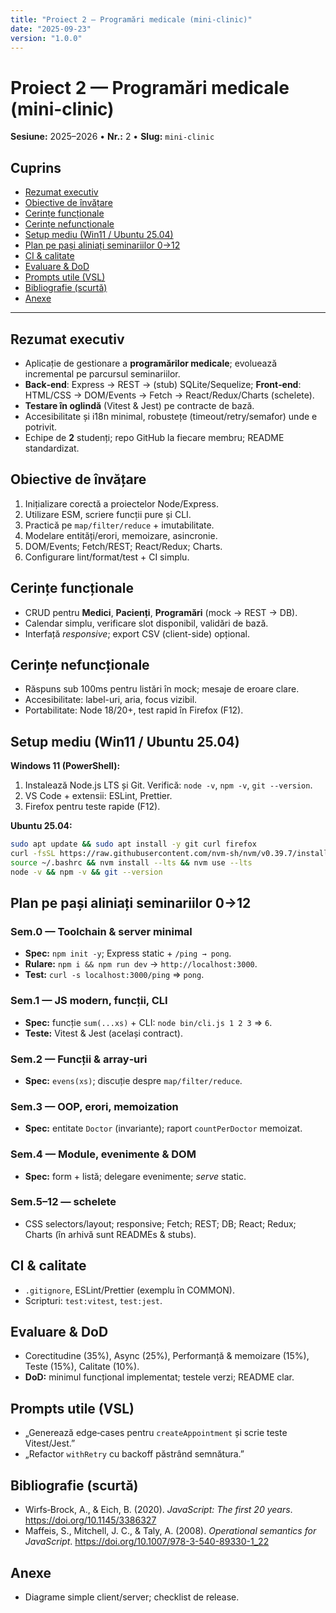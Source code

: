 ```yaml
---
title: "Proiect 2 — Programări medicale (mini-clinic)"
date: "2025-09-23"
version: "1.0.0"
---
```


# Proiect 2 — Programări medicale (mini-clinic)

**Sesiune:** 2025–2026 • **Nr.:** 2 • **Slug:** `mini-clinic`

## Cuprins
- [Rezumat executiv](#rezumat-executiv)
- [Obiective de învățare](#obiective-de-învățare)
- [Cerințe funcționale](#cerințe-funcționale)
- [Cerințe nefuncționale](#cerințe-nefuncționale)
- [Setup mediu (Win11 / Ubuntu 25.04)](#setup-mediu-win11--ubuntu-2504)
- [Plan pe pași aliniați seminariilor 0→12](#plan-pe-pași-aliniați-seminariilor-012)
- [CI & calitate](#ci--calitate)
- [Evaluare & DoD](#evaluare--dod)
- [Prompts utile (VSL)](#prompts-utile-vsl)
- [Bibliografie (scurtă)](#bibliografie-scurtă)
- [Anexe](#anexe)

---

## Rezumat executiv
- Aplicație de gestionare a **programărilor medicale**; evoluează incremental pe parcursul seminariilor.
- **Back‑end**: Express → REST → (stub) SQLite/Sequelize; **Front‑end**: HTML/CSS → DOM/Events → Fetch → React/Redux/Charts (schelete).
- **Testare în oglindă** (Vitest & Jest) pe contracte de bază.
- Accesibilitate și i18n minimal, robustețe (timeout/retry/semafor) unde e potrivit.
- Echipe de **2** studenți; repo GitHub la fiecare membru; README standardizat.

## Obiective de învățare
1. Inițializare corectă a proiectelor Node/Express.
2. Utilizare ESM, scriere funcții pure și CLI.
3. Practică pe `map/filter/reduce` + imutabilitate.
4. Modelare entități/erori, memoizare, asincronie.
5. DOM/Events; Fetch/REST; React/Redux; Charts.
6. Configurare lint/format/test + CI simplu.

## Cerințe funcționale
- CRUD pentru **Medici**, **Pacienți**, **Programări** (mock → REST → DB).
- Calendar simplu, verificare slot disponibil, validări de bază.
- Interfață *responsive*; export CSV (client-side) opțional.

## Cerințe nefuncționale
- Răspuns sub 100ms pentru listări în mock; mesaje de eroare clare.
- Accesibilitate: label-uri, aria, focus vizibil.
- Portabilitate: Node 18/20+, test rapid în Firefox (F12).

## Setup mediu (Win11 / Ubuntu 25.04)
**Windows 11 (PowerShell):**
1. Instalează Node.js LTS și Git. Verifică: `node -v`, `npm -v`, `git --version`.
2. VS Code + extensii: ESLint, Prettier.
3. Firefox pentru teste rapide (F12).

**Ubuntu 25.04:**
```bash
sudo apt update && sudo apt install -y git curl firefox
curl -fsSL https://raw.githubusercontent.com/nvm-sh/nvm/v0.39.7/install.sh | bash
source ~/.bashrc && nvm install --lts && nvm use --lts
node -v && npm -v && git --version
```

## Plan pe pași aliniați seminariilor 0→12
### Sem.0 — Toolchain & server minimal
- **Spec:** `npm init -y`; Express static + `/ping → pong`.
- **Rulare:** `npm i && npm run dev` → `http://localhost:3000`.
- **Test:** `curl -s localhost:3000/ping` ⇒ `pong`.

### Sem.1 — JS modern, funcții, CLI
- **Spec:** funcție `sum(...xs)` + CLI: `node bin/cli.js 1 2 3` ⇒ `6`.
- **Teste:** Vitest & Jest (același contract).

### Sem.2 — Funcții & array‑uri
- **Spec:** `evens(xs)`; discuție despre `map/filter/reduce`.

### Sem.3 — OOP, erori, memoization
- **Spec:** entitate `Doctor` (invariante); raport `countPerDoctor` memoizat.

### Sem.4 — Module, evenimente & DOM
- **Spec:** form + listă; delegare evenimente; *serve* static.

### Sem.5–12 — schelete
- CSS selectors/layout; responsive; Fetch; REST; DB; React; Redux; Charts (în arhivă sunt READMEs & stubs).

## CI & calitate
- `.gitignore`, ESLint/Prettier (exemplu în COMMON).
- Scripturi: `test:vitest`, `test:jest`.

## Evaluare & DoD
- Corectitudine (35%), Async (25%), Performanță & memoizare (15%), Teste (15%), Calitate (10%).
- **DoD:** minimul funcțional implementat; testele verzi; README clar.

## Prompts utile (VSL)
- „Generează edge‑cases pentru `createAppointment` și scrie teste Vitest/Jest.”
- „Refactor `withRetry` cu backoff păstrând semnătura.”

## Bibliografie (scurtă)
- Wirfs‑Brock, A., & Eich, B. (2020). *JavaScript: The first 20 years*. https://doi.org/10.1145/3386327
- Maffeis, S., Mitchell, J. C., & Taly, A. (2008). *Operational semantics for JavaScript*. https://doi.org/10.1007/978-3-540-89330-1_22

## Anexe
- Diagrame simple client/server; checklist de release.

